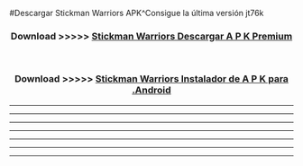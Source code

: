 #Descargar Stickman Warriors APK^Consigue la última versión jt76k



<div align="center">
<h3>Download >>>>> <a href="https://es-sites.web.app/?es= Stickman Warriors">Stickman Warriors Descargar A P K Premium</a></h3><br>

<h3>Download >>>>> <a href="https://es-sites.web.app/?es= Stickman Warriors">Stickman Warriors Instalador de A P K para .Android</a></h3>
</div>


----------------------------------------------------------

----------------------------------------------------------

----------------------------------------------------------

----------------------------------------------------------

----------------------------------------------------------

----------------------------------------------------------

----------------------------------------------------------


